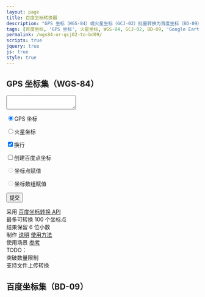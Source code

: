 ```yaml
---
layout: page
title: 百度坐标转换器
description: "GPS 坐标（WGS-84）或火星坐标（GCJ-02）批量转换为百度坐标（BD-09）"
tags: [百度坐标, 'GPS 坐标', 火星坐标, WGS-84, GCJ-02, BD-09, 'Google Earth', 'Google Maps']
permalink: /wgs84-or-gcj02-to-bd09/
scripts: true
jquery: true
js: true
style: true
---
```


<h2 id="from-title">GPS 坐标集（WGS-84）</h2>
<textarea id="coords" name="coords"></textarea>
<div id="form" class="other">
  <p><input type="radio" name="from" id="earth" checked>GPS 坐标</p>
  <p><input type="radio" name="from" id="maps">火星坐标</p>
  <p><input type="checkbox" id="newline" checked>换行</p>
  <p><input type="checkbox" id="bmappoint">创建百度点坐标</p>
  <p><input type="radio" class="var" name="var" id="var" disabled>坐标点赋值</p>
  <p><input type="radio" class="var" name="var" id="array" disabled>坐标数组赋值</p>
  <button id="submit">提交</button>
</div>
<div id="ps" class="other">
  <p>
    采用 <a href="http://developer.baidu.com/map/changeposition.htm">百度坐标转换 API</a><br>
    最多可转换 100 个坐标点<br>
    结果保留 6 位小数<br>
    制作 <a href="/bmaps-changeposition.html" target="_blank">说明</a> <a href="{{ site.IMG_PATH }}/bmaps-changeposition.gif">使用方法</a><br>
    使用场景 <a href="/bmaps-polyline.html" target="_blank">参考</a><br>
    TODO：<br>
    突破数量限制<br>
    支持文件上传转换<br>
  </p>
</div>
<div class="clear"></div>
<div class="bdmap">
<h2>百度坐标集（BD-09）</h2>
<pre id="result"><code></code></pre>
</div>
<!--<style>
    body{
      overflow-y:scroll;
    }
    #coords{
      border: 1px solid #ddd;
      color: #ddd;
      font-size: 12px;
      width: 478px;
      height: 320px;
      outline: none;
      display:inline-block;
      float:left;
      margin-top: 0;
    }
    input {
      width: 13px;
      height: 13px;
      padding: 0;
      margin-right: 5px;
      vertical-align: middle;
    }
    input[disabled]{
      opacity: .3;
      box-shadow: none;
      background: #ddd;
    }
    .var{
      margin-left: 18px;
    }
    .other{
     float:left;
     width:160px;
     text-align: center;
     margin: 0;
    }
    .other p{
      font-size: 13px;
      text-align: left;
      line-height: 20px;
      padding: 0 5px;
    }
    #form #submit{
      padding: 2px 10px;
      margin: 10px 0;
      width: 70%;
      background: #eee;
      border: 1px solid #ddd;
      border-radius:3px;
      cursor:pointer;
      outline:none;
      zoom:1;
    }
    #form #submit:hover{
      background: #ddd;
    }
    .clear{
      clear: both;
    }
    #result{
      max-width: 640px;
      height: 386px;
      font-size: 12px;
    }
    .bdmap{
      display:none;
    }
    @media screen and (max-width: 640px) {
      #coords{width:98%;margin:0 auto;}
      .other{width:50%;float:left}
      #result{width:100%;border-radius:none;padding:0}
    }
    </style>-->

<!--<script>
  $('#coords').height($('#coords').width()*2/3);
  var def_coords = '格式：经度,纬度;经度,纬度;...（亦可使用 Google Earth/Maps 路径导出的 KML 坐标集数据）';
  $('#coords').html(def_coords);
  function textcolor (){
    switch ($('#coords').val()){
      case def_coords:
        $('#coords').css('color','#ccc');
        break;
      default:
        $('#coords').css('color','#333');
      }
  }
  window.onload = new function(){textcolor();};
  $('#coords').on('focus', function() {
    if( $(this).val() == def_coords ){$(this).empty()}
    textcolor()
  });
  $('#coords').on('blur', function() {
    if( $(this).val() == '' ){ $(this).html(def_coords) }
    textcolor()
  });
  $('#earth').trigger('click');
  var from = '1';
  function changer (word, digit){
    $('#from-title').html(word)
    from = digit;
  }
  $('#earth').on('change', function(){
    changer('GPS 坐标集（WGS-84）', '1');
  });
  $('#maps').on('change', function(){
    changer('火星坐标集（GCJ-02）', '3');
  });
  $('#bmappoint').on('change', function(){
    if ($('#bmappoint').is(':checked')){
      $('#var,#array').removeAttr('disabled');
    } else {
      $('#var,#array').attr('disabled','true');
      $("input[name='var']").each(function(){
        this.checked=false;
      });
    };
  });
  $('#submit').click(function(){
    var txt = $('#coords').val().replace(/，/g,',').replace(/；|,0\.0|,0/g,';').replace(/[^0-9,;\.]/g,'');
    txt = ( txt.charAt(txt.length-1) ==";") ? txt.substring(0,txt.length-1) : txt;
    var zburl = 'http://api.map.baidu.com/geoconv/v1/?from=' + from + '&to=5&output=json&ak=FCcc6261f101cd4ccefee22113a609de&coords=' + txt;
    points = new Array();
    $.ajax({
      type : "get", 
      async: false,  
      dataType : "jsonp",
      jsonp: "callback",
      url: zburl,
      success: function (data) {
        switch (data.status) {
          case 4:
            alert('数据含有非天朝坐标！');  
            break;
          case 24:
            alert('输入的数据格式有误！');
            break;
          case 25:
            alert('输入坐标点超过 100 个！');
            break;
          default:
            $('.bdmap').fadeIn();
        }
        $('#result').empty();
        for (var i=0;i<data.result.length;i++) {
          var coords = data.result[i].x.toFixed(6) + ',' + data.result[i].y.toFixed(6);
          if ($('#bmappoint').is(':checked')){
            if ($('#var').is(':checked')){
              var num = (i<9) ? '0' + (1+i).toString() : (1+i).toString();
              $('#result').append('var point'+num+' = ' + 'new BMap.Point('+ coords +'); ');
              points.push(" point" + num )
            } else{
              $('#result').append('new BMap.Point('+ coords +'), ');
            }
          } else {
            $('#result').append( coords +';');
          };
          if ($('#newline').is(':checked')){
            $('#result').append('<br>');
          };
        };
        if ($('#bmappoint').is(':checked') && $('#array').is(':checked')){
          if ($('#newline').is(':checked')){
             $('#result').prepend('<br>');
          };
          $('#result').html('var points = [ '+$('#result').html()+']');
        }
        if ($('#bmappoint').is(':checked') && $('#var').is(':checked')){
          $('#result').append('var points = ['+ points +' ];');
        }
      }
    });
  });
  </script>-->
